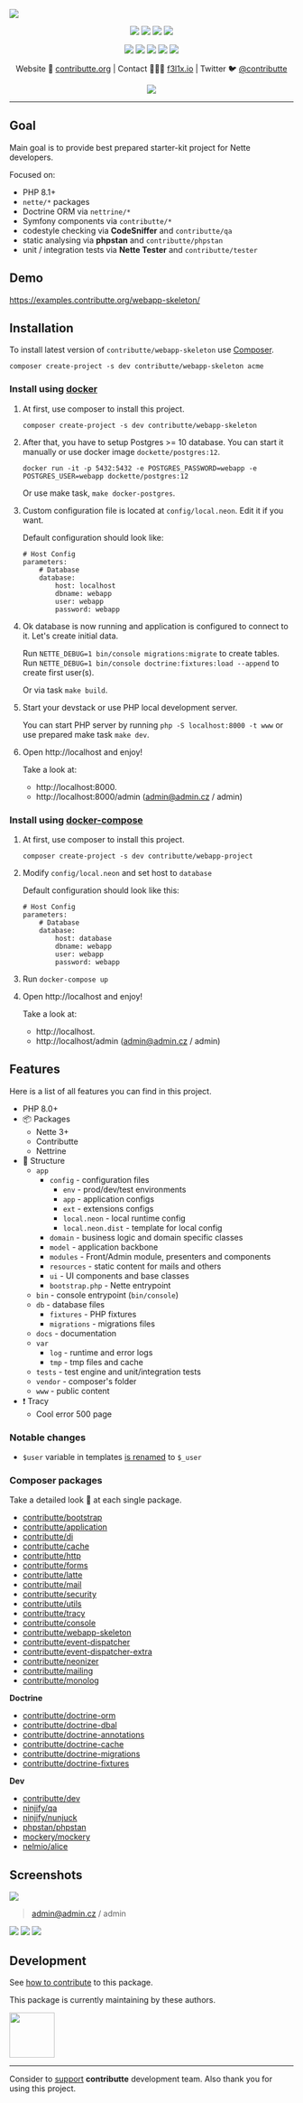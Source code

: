 ![](https://heatbadger.now.sh/github/readme/contributte/webapp-skeleton/)

<p align=center>
  <a href="https://github.com/contributte/webapp-skeleton/actions"><img src="https://badgen.net/github/checks/contributte/webapp-skeleton/master"></a>
  <a href="https://coveralls.io/r/contributte/webapp-skeleton"><img src="https://badgen.net/coveralls/c/github/contributte/webapp-skeleton"></a>
  <a href="https://packagist.org/packages/contributte/webapp-skeleton"><img src="https://badgen.net/packagist/dm/contributte/webapp-skeleton"></a>
  <a href="https://packagist.org/packages/contributte/webapp-skeleton"><img src="https://badgen.net/packagist/v/contributte/webapp-skeleton"></a>
</p>
<p align=center>
  <a href="https://packagist.org/packages/contributte/webapp-skeleton"><img src="https://badgen.net/packagist/php/contributte/webapp-skeleton"></a>
  <a href="https://github.com/contributte/webapp-skeleton"><img src="https://badgen.net/github/license/contributte/webapp-skeleton"></a>
  <a href="https://bit.ly/ctteg"><img src="https://badgen.net/badge/support/gitter/cyan"></a>
  <a href="https://bit.ly/cttfo"><img src="https://badgen.net/badge/support/forum/yellow"></a>
  <a href="https://contributte.org/partners.html"><img src="https://badgen.net/badge/sponsor/donations/F96854"></a>
</p>

<p align=center>
Website 🚀 <a href="https://contributte.org">contributte.org</a> | Contact 👨🏻‍💻 <a href="https://f3l1x.io">f3l1x.io</a> | Twitter 🐦 <a href="https://twitter.com/contributte">@contributte</a>
</p>

<p align=center>
	<img src="https://api.microlink.io?url=https%3A%2F%2Fexamples.contributte.org%2Fwebapp-skeleton%2F&overlay.browser=light&screenshot=true&meta=false&embed=screenshot.url"></img>
</p>

-----

## Goal

Main goal is to provide best prepared starter-kit project for Nette developers.

Focused on:

- PHP 8.1+
- `nette/*` packages
- Doctrine ORM via `nettrine/*`
- Symfony components via `contributte/*`
- codestyle checking via **CodeSniffer** and `contributte/qa`
- static analysing via **phpstan** and `contributte/phpstan`
- unit / integration tests via **Nette Tester** and `contributte/tester`

## Demo

https://examples.contributte.org/webapp-skeleton/

## Installation

To install latest version of `contributte/webapp-skeleton` use [Composer](https://getcomposer.org).

```
composer create-project -s dev contributte/webapp-skeleton acme
```

### Install using [docker](https://github.com/docker/docker/)

1) At first, use composer to install this project.

   ```
   composer create-project -s dev contributte/webapp-skeleton
   ```

2) After that, you have to setup Postgres >= 10 database. You can start it manually or use docker image `dockette/postgres:12`.

   ```
   docker run -it -p 5432:5432 -e POSTGRES_PASSWORD=webapp -e POSTGRES_USER=webapp dockette/postgres:12
   ```

   Or use make task, `make docker-postgres`.

3) Custom configuration file is located at `config/local.neon`. Edit it if you want.

   Default configuration should look like:

   ```neon
   # Host Config
   parameters:
	   # Database
	   database:
		   host: localhost
		   dbname: webapp
		   user: webapp
		   password: webapp
   ```

4) Ok database is now running and application is configured to connect to it. Let's create initial data.

   Run `NETTE_DEBUG=1 bin/console migrations:migrate` to create tables. Run `NETTE_DEBUG=1 bin/console doctrine:fixtures:load --append` to create first user(s).

   Or via task `make build`.

5) Start your devstack or use PHP local development server.

   You can start PHP server by running `php -S localhost:8000 -t www` or use prepared make task `make dev`.

6) Open http://localhost and enjoy!

   Take a look at:
	- http://localhost:8000.
	- http://localhost:8000/admin (admin@admin.cz / admin)

### Install using [docker-compose](https://https://github.com/docker/compose/)

1) At first, use composer to install this project.

   ```
   composer create-project -s dev contributte/webapp-project
   ```

2) Modify `config/local.neon` and set host to `database`

   Default configuration should look like this:

   ```neon
   # Host Config
   parameters:
	   # Database
	   database:
		   host: database
		   dbname: webapp
		   user: webapp
		   password: webapp
   ```

3) Run `docker-compose up`

4) Open http://localhost and enjoy!

   Take a look at:
	- http://localhost.
	- http://localhost/admin (admin@admin.cz / admin)

## Features

Here is a list of all features you can find in this project.

- PHP 8.0+
- :package: Packages
	- Nette 3+
	- Contributte
	- Nettrine
- :deciduous_tree: Structure
    - `app`
        - `config` - configuration files
            - `env` - prod/dev/test environments
            - `app` - application configs
            - `ext` - extensions configs
            - `local.neon` - local runtime config
            - `local.neon.dist` - template for local config
        - `domain` - business logic and domain specific classes
        - `model` - application backbone
        - `modules` - Front/Admin module, presenters and components
        - `resources` - static content for mails and others
        - `ui` - UI components and base classes
        - `bootstrap.php` - Nette entrypoint
    - `bin` - console entrypoint (`bin/console`)
    - `db` - database files
        - `fixtures` - PHP fixtures
        - `migrations` - migrations files
    - `docs` - documentation
    - `var`
      - `log` - runtime and error logs
      - `tmp` - tmp files and cache
    - `tests` - test engine and unit/integration tests
    - `vendor` - composer's folder
    - `www` - public content
- :exclamation: Tracy
	- Cool error 500 page

### Notable changes

- `$user` variable in templates [is renamed](https://github.com/contributte/webapp-skeleton/blob/master/app/model/Latte/TemplateFactory.php) to `$_user`

### Composer packages

Take a detailed look :eyes: at each single package.

- [contributte/bootstrap](https://contributte.org/packages/contributte/bootstrap.html)
- [contributte/application](https://contributte.org/packages/contributte/application.html)
- [contributte/di](https://contributte.org/packages/contributte/di.html)
- [contributte/cache](https://contributte.org/packages/contributte/cache.html)
- [contributte/http](https://contributte.org/packages/contributte/http.html)
- [contributte/forms](https://contributte.org/packages/contributte/forms.html)
- [contributte/latte](https://contributte.org/packages/contributte/latte.html)
- [contributte/mail](https://contributte.org/packages/contributte/mail.html)
- [contributte/security](https://contributte.org/packages/contributte/security.html)
- [contributte/utils](https://contributte.org/packages/contributte/utils.html)
- [contributte/tracy](https://contributte.org/packages/contributte/tracy.html)
- [contributte/console](https://contributte.org/packages/contributte/console.html)
- [contributte/webapp-skeleton](https://contributte.org/packages/contributte/webapp-skeleton.html)
- [contributte/event-dispatcher](https://contributte.org/packages/contributte/event-dispatcher.html)
- [contributte/event-dispatcher-extra](https://contributte.org/packages/contributte/event-dispatcher-extra.html)
- [contributte/neonizer](https://contributte.org/packages/contributte/neonizer.html)
- [contributte/mailing](https://contributte.org/packages/contributte/mailing.html)
- [contributte/monolog](https://contributte.org/packages/contributte/monolog.html)

**Doctrine**

- [contributte/doctrine-orm](https://contributte.org/packages/contributte/doctrine-orm.html)
- [contributte/doctrine-dbal](https://contributte.org/packages/contributte/doctrine-dbal.html)
- [contributte/doctrine-annotations](https://contributte.org/packages/contributte/doctrine-annotations.html)
- [contributte/doctrine-cache](https://contributte.org/packages/contributte/doctrine-cache.html)
- [contributte/doctrine-migrations](https://contributte.org/packages/contributte/doctrine-migrations.html)
- [contributte/doctrine-fixtures](https://contributte.org/packages/contributte/doctrine-fixtures.html)

**Dev**

- [contributte/dev](https://contributte.org/packages/contributte/dev.html)
- [ninjify/qa](https://contributte.org/packages/ninjify/qa.html)
- [ninjify/nunjuck](https://contributte.org/packages/ninjify/nunjuck.html)
- [phpstan/phpstan](https://github.com/phpstan/phpstan)
- [mockery/mockery](https://github.com/mockery/mockery)
- [nelmio/alice](https://github.com/nelmio/alice)

## Screenshots

![](.docs/assets/screenshot1.png)

> admin@admin.cz / admin

![](.docs/assets/screenshot2.png)
![](.docs/assets/screenshot3.png)
![](.docs/assets/screenshot4.png)

## Development

See [how to contribute](https://contributte.org/contributing.html) to this package.

This package is currently maintaining by these authors.

<a href="https://github.com/f3l1x">
	<img width="80" height="80" src="https://avatars2.githubusercontent.com/u/538058?v=3&s=80">
</a>

-----

Consider to [support](https://contributte.org/partners.html) **contributte** development team. Also thank you for using this project.
